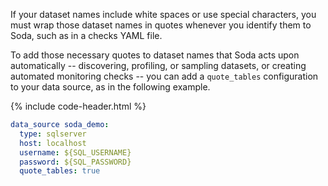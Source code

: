 If your dataset names include white spaces or use special characters, you must wrap those dataset names in quotes whenever you identify them to Soda, such as in a checks YAML file. 

To add those necessary quotes to dataset names that Soda acts upon automatically -- discovering, profiling, or sampling datasets, or creating automated monitoring checks --  you can add a `quote_tables` configuration to your data source, as in the following example. 

{% include code-header.html %}
```yaml
data_source soda_demo:
  type: sqlserver
  host: localhost
  username: ${SQL_USERNAME}
  password: ${SQL_PASSWORD}
  quote_tables: true
```